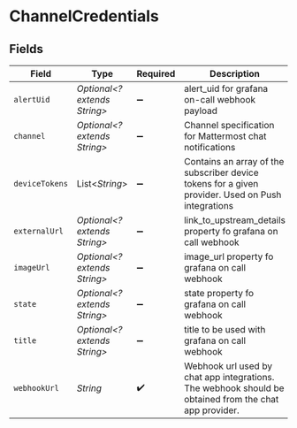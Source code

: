 # ChannelCredentials


## Fields

| Field                                                                                                 | Type                                                                                                  | Required                                                                                              | Description                                                                                           |
| ----------------------------------------------------------------------------------------------------- | ----------------------------------------------------------------------------------------------------- | ----------------------------------------------------------------------------------------------------- | ----------------------------------------------------------------------------------------------------- |
| `alertUid`                                                                                            | *Optional<? extends String>*                                                                          | :heavy_minus_sign:                                                                                    | alert_uid for grafana on-call webhook payload                                                         |
| `channel`                                                                                             | *Optional<? extends String>*                                                                          | :heavy_minus_sign:                                                                                    | Channel specification for Mattermost chat notifications                                               |
| `deviceTokens`                                                                                        | List<*String*>                                                                                        | :heavy_minus_sign:                                                                                    | Contains an array of the subscriber device tokens for a given provider. Used on Push integrations     |
| `externalUrl`                                                                                         | *Optional<? extends String>*                                                                          | :heavy_minus_sign:                                                                                    | link_to_upstream_details property fo grafana on call webhook                                          |
| `imageUrl`                                                                                            | *Optional<? extends String>*                                                                          | :heavy_minus_sign:                                                                                    | image_url property fo grafana on call webhook                                                         |
| `state`                                                                                               | *Optional<? extends String>*                                                                          | :heavy_minus_sign:                                                                                    | state property fo grafana on call webhook                                                             |
| `title`                                                                                               | *Optional<? extends String>*                                                                          | :heavy_minus_sign:                                                                                    | title to be used with grafana on call webhook                                                         |
| `webhookUrl`                                                                                          | *String*                                                                                              | :heavy_check_mark:                                                                                    | Webhook url used by chat app integrations. The webhook should be obtained from the chat app provider. |
